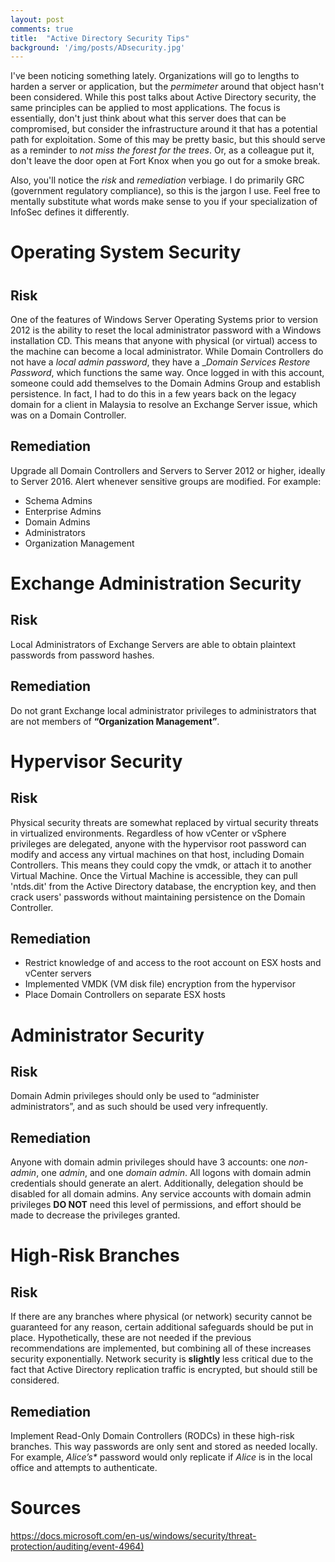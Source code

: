 ```yaml
---
layout: post
comments: true
title:  "Active Directory Security Tips"
background: '/img/posts/ADsecurity.jpg'
---
```


<p>I've been noticing something lately. Organizations will go to lengths to harden a server or application, but the <i>permimeter</i> around that object hasn't been considered. While this post talks about Active Directory security, the same principles can be applied to most applications. The focus is essentially, don't just think about what this server does that can be compromised, but consider the infrastructure around it that has a potential path for exploitation. Some of this may be pretty basic, but this should serve as a reminder to <i>not miss the forest for the trees</i>. Or, as a colleague put it, don't leave the door open at Fort Knox when you go out for a smoke break.</p>

<p>Also, you'll notice the <i>risk</i> and <i>remediation</i> verbiage. I do primarily GRC (government regulatory compliance), so this is the jargon I use. Feel free to mentally substitute what words make sense to you if your specialization of InfoSec defines it differently.</p>

<h1>Operating System Security<h1>
<h2>Risk</h2>
<p>One of the features of Windows Server Operating Systems prior to version 2012 is the ability to reset the local administrator password with a Windows installation CD. This means that anyone with physical (or virtual) access to the machine can become a local administrator. While Domain Controllers do not have a <i>local admin password</i>, they have a _<i>Domain Services Restore Password</i>, which functions the same way. Once logged in with this account, someone could add themselves to the Domain Admins Group and establish persistence. In fact, I had to do this in a few years back on the legacy domain for a client in Malaysia to resolve an Exchange Server issue, which was on a Domain Controller.</p>

<h2>Remediation</h2>
<p>Upgrade all Domain Controllers and Servers to Server 2012 or higher, ideally to Server 2016. Alert whenever sensitive groups are modified. For example:</p>
  <ul>
    <li>Schema Admins
    <li>Enterprise Admins
    <li>Domain Admins
    <li>Administrators
    <li>Organization Management
  </ul>

<h1>Exchange Administration Security</h1>
<h2>Risk</h2>
Local Administrators of Exchange Servers are able to obtain plaintext passwords from password hashes.
<h2>Remediation</h2>
<p>Do not grant Exchange local administrator privileges to administrators that are not members of <b>“Organization Management”</b>.</p>

<h1>Hypervisor Security</h1>
<h2>Risk</h2>
<p>Physical security threats are somewhat replaced by virtual security threats in virtualized environments. Regardless of how vCenter or vSphere privileges are delegated, anyone with the hypervisor root password can modify and access any virtual machines on that host, including Domain Controllers. This means they could copy the vmdk, or attach it to another Virtual Machine. Once the Virtual Machine is accessible, they can pull 'ntds.dit' from the Active Directory database, the encryption key, and then crack users' passwords without maintaining persistence on the Domain Controller.</p>
<h2>Remediation</h2>
<ul>
  <li>Restrict knowledge of and access to the root account on ESX hosts and vCenter servers
  <li>Implemented VMDK (VM disk file) encryption from the hypervisor
  <li>Place Domain Controllers on separate ESX hosts
</ul>
  
<h1>Administrator Security</h1>
<h2>Risk</h2>
<p>Domain Admin privileges should only be used to “administer administrators”, and as such should be used very infrequently.</p>

<h2>Remediation</h2>
<p>Anyone with domain admin privileges should have 3 accounts: one <i>non-admin</i>, one <i>admin</i>, and one <i>domain admin</i>. All logons with domain admin credentials should generate an alert. Additionally, delegation should be disabled for all domain admins. Any service accounts with domain admin privileges <b>DO NOT</b> need this level of permissions, and effort should be made to decrease the privileges granted.</p>

<h1>High-Risk Branches</h1>
<h2>Risk</h2>
<p>If there are any branches where physical (or network) security cannot be guaranteed for any reason, certain additional safeguards should be put in place. Hypothetically, these are not needed if the previous recommendations are implemented, but combining all of these increases security exponentially. Network security is <b>slightly</b> less critical due to the fact that Active Directory replication traffic is encrypted, but should still be considered.</p>

<h2>Remediation</h2>
<p>Implement Read-Only Domain Controllers (RODCs) in these high-risk branches. This way passwords are only sent and stored as needed locally. For example, <i>Alice’s*</i> password would only replicate if <i>Alice</i> is in the local office and attempts to authenticate.</p>

<h1>Sources</h1>
<a href="https://docs.microsoft.com/en-us/windows/security/threat-protection/auditing/event-4964)">https://docs.microsoft.com/en-us/windows/security/threat-protection/auditing/event-4964)</a>
